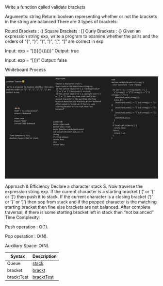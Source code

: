 Write a function called validate brackets

Arguments: string Return: boolean representing whether or not the brackets in the string are balanced There are 3 types of brackets:

Round Brackets : ()
Square Brackets : []
Curly Brackets : {}
Given an expression string exp, write a program to examine whether the pairs and the orders of “{“, “}”, “(“, “)”, “[“, “]” are correct in exp

Input: exp = “[()]{}{[()()]()}” 
Output: true

Input: exp = “[(])” 
Output: false

Whiteboard Process

![img1](imgBrackStack.png)


Approach & Efficiency
Declare a character stack S.
Now traverse the expression string exp.
If the current character is a starting bracket (‘(‘ or ‘{‘ or ‘[‘) then push it to stack.
If the current character is a closing bracket (‘)’ or ‘}’ or ‘]’) then pop from stack and if the popped character is the matching starting bracket then fine else brackets are not balanced.
After complete traversal, if there is some starting bracket left in stack then “not balanced”
Time Complexity:

Push operation : O(1).

Pop operation : O(N).

Auxiliary Space: O(N).


| Syntax      | Description |
| ----------- | ----------- |
| Queue|[stack](./Stack.js)|
| bracket|[brackt](./bracket.js)|
| bracktTest|[bracktTest](./__test__/bracket.test.js)|


